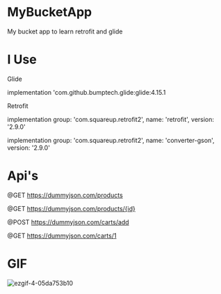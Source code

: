 # MyBucketApp


My bucket app to learn retrofit and glide



# I Use 


Glide

implementation 'com.github.bumptech.glide:glide:4.15.1

Retrofit

implementation group: 'com.squareup.retrofit2', name: 'retrofit', version: '2.9.0'

implementation group: 'com.squareup.retrofit2', name: 'converter-gson', version: '2.9.0'

# Api's

@GET https://dummyjson.com/products

@GET https://dummyjson.com/products/{id}

@POST https://dummyjson.com/carts/add

@GET https://dummyjson.com/carts/1

# GIF


![ezgif-4-05da753b10](https://github.com/FurkanEmircanDursun/furkan_emircan_dursun_vize2/assets/63562726/750f2176-57b7-40ea-b206-457868f07264)
